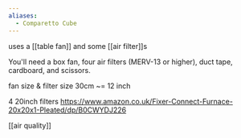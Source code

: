 ```yaml
---
aliases:
  - Comparetto Cube
---
```

uses a [[table fan]] and some [[air filter]]s

You'll need a box fan, four air filters (MERV-13 or higher), duct tape, cardboard, and scissors.

fan size & filter size
30cm ~= 12 inch

4 20inch filters https://www.amazon.co.uk/Fixer-Connect-Furnace-20x20x1-Pleated/dp/B0CWYDJ226


[[air quality]]


